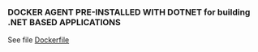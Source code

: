### DOCKER AGENT PRE-INSTALLED WITH DOTNET for building .NET BASED APPLICATIONS

See file [Dockerfile](./Dockerfile)

